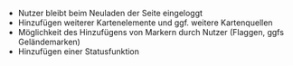 - Nutzer bleibt beim Neuladen der Seite eingeloggt
- Hinzufügen weiterer Kartenelemente und ggf. weitere Kartenquellen
- Möglichkeit des Hinzufügens von Markern durch Nutzer (Flaggen, ggfs Geländemarken)
- Hinzufügen einer Statusfunktion